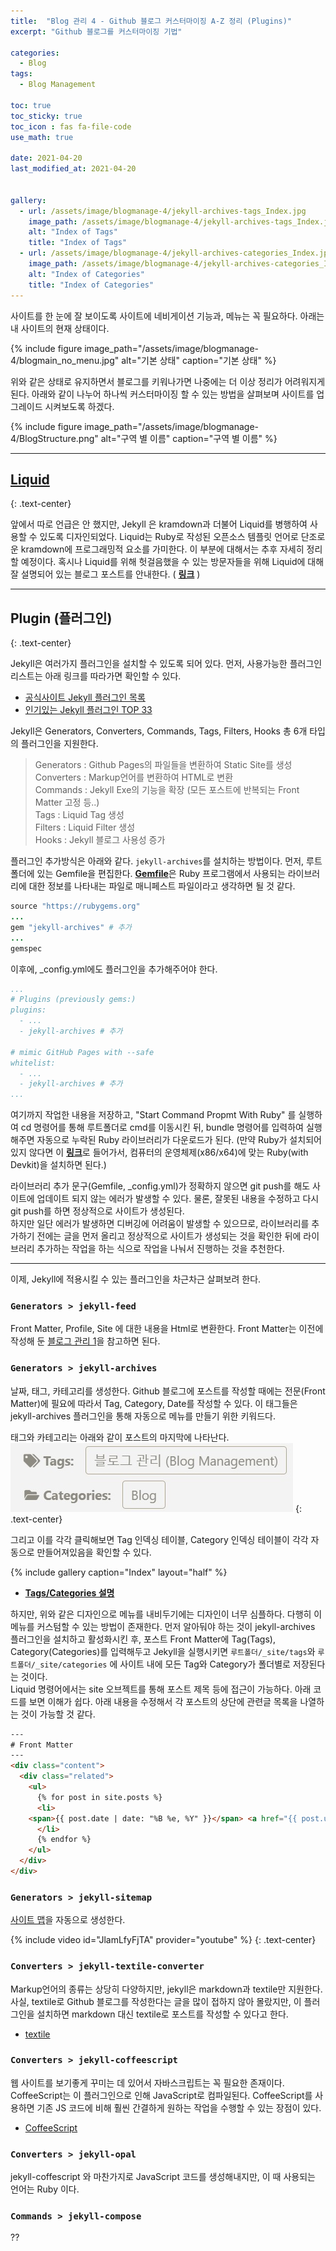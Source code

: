 ```yaml
---
title:  "Blog 관리 4 - Github 블로그 커스터마이징 A-Z 정리 (Plugins)"
excerpt: "Github 블로그를 커스터마이징 기법"

categories:
  - Blog
tags:
  - Blog Management

toc: true
toc_sticky: true
toc_icon : fas fa-file-code
use_math: true
 
date: 2021-04-20
last_modified_at: 2021-04-20


gallery:
  - url: /assets/image/blogmanage-4/jekyll-archives-tags_Index.jpg
    image_path: /assets/image/blogmanage-4/jekyll-archives-tags_Index.jpg
    alt: "Index of Tags"
    title: "Index of Tags"
  - url: /assets/image/blogmanage-4/jekyll-archives-categories_Index.jpg
    image_path: /assets/image/blogmanage-4/jekyll-archives-categories_Index.jpg
    alt: "Index of Categories"
    title: "Index of Categories"
---
```


사이트를 한 눈에 잘 보이도록 사이트에 네비게이션 기능과, 메뉴는 꼭 필요하다. 아래는 내 사이트의 현재 상태이다.  

{% include figure image_path="/assets/image/blogmanage-4/blogmain_no_menu.jpg" alt="기본 상태" caption="기본 상태" %}  

위와 같은 상태로 유지하면서 블로그를 키워나가면 나중에는 더 이상 정리가 어려워지게 된다. 아래와 같이 나누어 하나씩 커스터마이징 할 수 있는 방법을 살펴보며 사이트를 업그레이드 시켜보도록 하겠다.  

{% include figure image_path="/assets/image/blogmanage-4/BlogStructure.png" alt="구역 별 이름" caption="구역 별 이름" %}  

---

## [**Liquid**](https://shopify.github.io/liquid/)
{: .text-center}  

앞에서 따로 언급은 안 했지만, Jekyll 은 kramdown과 더불어 Liquid를 병행하여 사용할 수 있도록 디자인되었다. Liquid는 Ruby로 작성된 오픈소스 템플릿 언어로 단조로운 kramdown에 프로그래밍적 요소를 가미한다. 이 부분에 대해서는 추후 자세히 정리할 예정이다. 혹시나 Liquid를 위해 헛걸음했을 수 있는 방문자들을 위해 Liquid에 대해 잘 설명되어 있는 블로그 포스트를 안내한다. ( [**링크**](https://ansohxxn.github.io/blog/liquid/) ) 

---

## **Plugin (플러그인)**
{: .text-center}  

Jekyll은 여러가지 플러그인을 설치할 수 있도록 되어 있다. 먼저, 사용가능한 플러그인 리스트는 아래 링크를 따라가면 확인할 수 있다.  

- [공식사이트 Jekyll 플러그인 목록](https://jekyllrb.com/docs/plugins/your-first-plugin/)  
- [인기있는 Jekyll 플러그인 TOP 33](https://planetjekyll.github.io/plugins/top)

Jekyll은 Generators, Converters, Commands, Tags, Filters, Hooks 총 6개 타입의 플러그인을 지원한다.  

> Generators    : Github Pages의 파일들을 변환하여 Static Site를 생성  
> Converters    : Markup언어를 변환하여 HTML로 변환  
> Commands      : Jekyll Exe의 기능을 확장 (모든 포스트에 반복되는 Front Matter 고정 등..)  
> Tags          : Liquid Tag 생성  
> Filters       : Liquid Filter 생성  
> Hooks         : Jekyll 블로그 사용성 증가  

플러그인 추가방식은 아래와 같다. `jekyll-archives`를 설치하는 방법이다. 먼저, 루트폴더에 있는 Gemfile을 편집한다. [**Gemfile**](https://bundler.io/man/gemfile.5.html)은 Ruby 프로그램에서 사용되는 라이브러리에 대한 정보를 나타내는 파일로 매니페스트 파일이라고 생각하면 될 것 같다.
```ruby
source "https://rubygems.org"
...
gem "jekyll-archives" # 추가
...
gemspec
```
이후에, _config.yml에도 플러그인을 추가해주어야 한다.
```yml
...
# Plugins (previously gems:)
plugins:
  - ...
  - jekyll-archives # 추가

# mimic GitHub Pages with --safe
whitelist:
  - ...
  - jekyll-archives # 추가
...
```
여기까지 작업한 내용을 저장하고, "Start Command Propmt With Ruby" 를 실행하여 cd 명령어를 통해 루트폴더로 cmd를 이동시킨 뒤, bundle 명령어를 입력하여 실행해주면 자동으로 누락된 Ruby 라이브러리가 다운로드가 된다. (만약 Ruby가 설치되어 있지 않다면 이 [**링크**](https://rubyinstaller.org/downloads/)로 들어가서, 컴퓨터의 운영체제(x86/x64)에 맞는 Ruby(with Devkit)을 설치하면 된다.)

라이브러리 추가 문구(Gemfile, _config.yml)가 정확하지 않으면 git push를 해도 사이트에 업데이트 되지 않는 에러가 발생할 수 있다. 물론, 잘못된 내용을 수정하고 다시 git push를 하면 정상적으로 사이트가 생성된다.  
하지만 일단 에러가 발생하면 디버깅에 어려움이 발생할 수 있으므로, 라이브러리를 추가하기 전에는 글을 먼저 올리고 정상적으로 사이트가 생성되는 것을 확인한 뒤에 라이브러리 추가하는 작업을 하는 식으로 작업을 나눠서 진행하는 것을 추천한다.  

---
이제, Jekyll에 적용시킬 수 있는 플러그인을 차근차근 살펴보려 한다. 

### `Generators > jekyll-feed`  
Front Matter, Profile, Site 에 대한 내용을 Html로 변환한다. Front Matter는 이전에 작성해 둔 [블로그 관리 1](https://joonyoungjj.github.io/blogmanage-1-front_matter)을 참고하면 된다.  

### `Generators > jekyll-archives`  
날짜, 태그, 카테고리를 생성한다. Github 블로그에 포스트를 작성할 때에는 전문(Front Matter)에 필요에 따라서 Tag, Category, Date를 작성할 수 있다. 이 태그들은 jekyll-archives 플러그인을 통해 자동으로 메뉴를 만들기 위한 키워드다.  

태그와 카테고리는 아래와 같이 포스트의 마지막에 나타난다.  
![태그와 카테고리](/assets/image/blogmanage-4/jekyll-archives-tags.jpg)
{: .text-center}  

그리고 이를 각각 클릭해보면 Tag 인덱싱 테이블, Category 인덱싱 테이블이 각각 자동으로 만들어져있음을 확인할 수 있다.

{% include gallery caption="Index" layout="half" %}  

- [**Tags/Categories 설명**](https://jekyllrb.com/docs/posts/#including-images-and-resources)

하지만, 위와 같은 디자인으로 메뉴를 내비두기에는 디자인이 너무 심플하다. 다행히 이 메뉴를 커스텀할 수 있는 방법이 존재한다. 먼저 알아둬야 하는 것이 jekyll-archives 플러그인을 설치하고 활성화시킨 후, 포스트 Front Matter에 Tag(Tags), Category(Categories)를 입력해두고 Jekyll을 실행시키면 `루트폴더/_site/tags`와 `루트폴더/_site/categories` 에 사이트 내에 모든 Tag와 Category가 폴더별로 저장된다는 것이다.  
Liquid 명령어에서는 site 오브젝트를 통해 포스트 제목 등에 접근이 가능하다. 아래 코드를 보면 이해가 쉽다. 아래 내용을 수정해서 각 포스트의 상단에 관련글 목록을 나열하는 것이 가능할 것 같다.  
```html
---
# Front Matter
---
<div class="content">
  <div class="related">
    <ul>
      {% for post in site.posts %}
      <li>
	<span>{{ post.date | date: "%B %e, %Y" }}</span> <a href="{{ post.url }}">{{ post.title }}</a>
      </li>
      {% endfor %}
    </ul>
  </div>
</div>
```

### `Generators > jekyll-sitemap`  
[사이트 맵](https://developers.google.com/search/docs/advanced/sitemaps/overview?hl=ko)을 자동으로 생성한다.  

{% include video id="JlamLfyFjTA" provider="youtube" %}
{: .text-center}  

### `Converters > jekyll-textile-converter`  
Markup언어의 종류는 상당히 다양하지만, jekyll은 markdown과 textile만 지원한다. 사실, textile로 Github 블로그를 작성한다는 글을 많이 접하지 않아 몰랐지만, 이 플러그인을 설치하면 markdown 대신 textile로 포스트를 작성할 수 있다고 한다.  

- [textile](https://textile-lang.com/)

### `Converters > jekyll-coffeescript`  
웹 사이트를 보기좋게 꾸미는 데 있어서 자바스크립트는 꼭 필요한 존재이다. CoffeeScript는 이 플러그인으로 인해 JavaScript로 컴파일된다. CoffeeScript를 사용하면 기존 JS 코드에 비해 훨씬 간결하게 원하는 작업을 수행할 수 있는 장점이 있다.  

- [CoffeeScript](https://coffeescript.org/)  

### `Converters > jekyll-opal`  
jekyll-coffescript 와 마찬가지로 JavaScript 코드를 생성해내지만, 이 때 사용되는 언어는 Ruby 이다.  

### `Commands > jekyll-compose`  
??  




